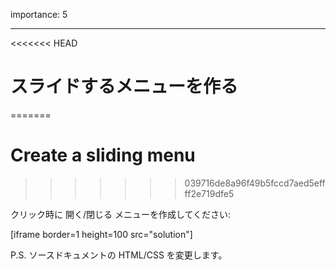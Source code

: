 importance: 5

---

<<<<<<< HEAD
# スライドするメニューを作る
=======
# Create a sliding menu
>>>>>>> 039716de8a96f49b5fccd7aed5effff2e719dfe5

クリック時に 開く/閉じる メニューを作成してください:

[iframe border=1 height=100 src="solution"]

P.S. ソースドキュメントの HTML/CSS を変更します。
